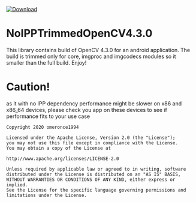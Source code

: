 [ ![Download](https://api.bintray.com/packages/omeronce1994/TrimmedOpenCV4.3.0/NoIPPTrimmedOpenCV4.3.0/images/download.svg) ](https://bintray.com/omeronce1994/TrimmedOpenCV4.3.0/NoIPPTrimmedOpenCV4.3.0/_latestVersion)

# NoIPPTrimmedOpenCV4.3.0

This library contains build of OpenCV 4.3.0 for an android application. The build is trimmed only for core, imgproc and imgcodecs modules so it smaller than the full build. Enjoy!

# Caution!

as it with no IPP dependency performance might be slower on x86 and x86_64 devices, please check you app on these devices to see if performance fits to your use case

    Copyright 2020 omeronce1994
    
    Licensed under the Apache License, Version 2.0 (the "License");
    you may not use this file except in compliance with the License.
    You may obtain a copy of the License at
    
    http://www.apache.org/licenses/LICENSE-2.0
    
    Unless required by applicable law or agreed to in writing, software
    distributed under the License is distributed on an "AS IS" BASIS,
    WITHOUT WARRANTIES OR CONDITIONS OF ANY KIND, either express or implied.
    See the License for the specific language governing permissions and
    limitations under the License.
